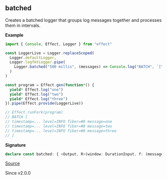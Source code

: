 ## batched

Creates a batched logger that groups log messages together and processes them
in intervals.

**Example**

```ts
import { Console, Effect, Logger } from "effect"

const LoggerLive = Logger.replaceScoped(
  Logger.defaultLogger,
  Logger.logfmtLogger.pipe(
    Logger.batched("500 millis", (messages) => Console.log("BATCH", `[\n${messages.join("\n")}\n]`))
  )
)

const program = Effect.gen(function*() {
  yield* Effect.log("one")
  yield* Effect.log("two")
  yield* Effect.log("three")
}).pipe(Effect.provide(LoggerLive))

// Effect.runFork(program)
// BATCH [
// timestamp=... level=INFO fiber=#0 message=one
// timestamp=... level=INFO fiber=#0 message=two
// timestamp=... level=INFO fiber=#0 message=three
// ]
```

**Signature**

```ts
declare const batched: { <Output, R>(window: DurationInput, f: (messages: Array<Types.NoInfer<Output>>) => Effect<void, never, R>): <Message>(self: Logger<Message, Output>) => Effect<Logger<Message, void>, never, R | Scope>; <Message, Output, R>(self: Logger<Message, Output>, window: DurationInput, f: (messages: Array<Types.NoInfer<Output>>) => Effect<void, never, R>): Effect<Logger<Message, void>, never, Scope | R>; }
```

[Source](https://github.com/Effect-TS/effect/tree/main/packages/effect/src/Logger.ts#L225)

Since v2.0.0